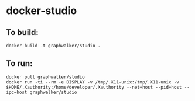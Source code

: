 # docker-studio

## To build:
```
docker build -t graphwalker/studio .
```


## To run:
```
docker pull graphwalker/studio
docker run -ti --rm -e DISPLAY -v /tmp/.X11-unix:/tmp/.X11-unix -v $HOME/.Xauthority:/home/developer/.Xauthority --net=host --pid=host --ipc=host graphwalker/studio
```
